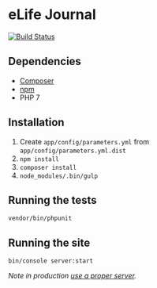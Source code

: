 eLife Journal
=============

[![Build Status](http://ci--alfred.elifesciences.org/buildStatus/icon?job=test-journal)](http://ci--alfred.elifesciences.org/job/test-journal/)

Dependencies
------------

* [Composer](https://getcomposer.org/)
* [npm](https://www.npmjs.com/)
* PHP 7

Installation
-------------

1. Create `app/config/parameters.yml` from `app/config/parameters.yml.dist`
2. `npm install`
3. `composer install`
4. `node_modules/.bin/gulp`

Running the tests
-----------------

`vendor/bin/phpunit`

Running the site
----------------

`bin/console server:start`

*Note in production [use a proper server](https://symfony.com/doc/current/cookbook/configuration/web_server_configuration.html).*

